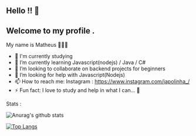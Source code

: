 ## Hello !! 👋 
## Welcome to my profile .
My name is Matheus 👨🏻‍💻

- 🔭 I'm currently studying 
- 🌱 I’m currently learning Javascript(nodejs) / Java / C#
- 👯 I’m looking to collaborate on backend projects for beginners
- 🤔 I’m looking for help with Javascript(Nodejs)
- 📫 How to reach me: Instagram : https://www.instagram.com/japolinha_/
- ⚡ Fun fact: I love to study and help in what I can... 🙂

Stats : 

![Anurag's github stats](https://github-readme-stats.vercel.app/api?username=Japu431&show_icons=true&theme=radical)

[![Top Langs](https://github-readme-stats.vercel.app/api/top-langs/?username=anuraghazra&layout=compact)](https://github.com/Japu431/github-readme-stats)



